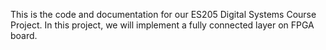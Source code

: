 This is the code and documentation for our ES205 Digital Systems Course Project. In this project, we will implement a fully connected layer on FPGA board. 
